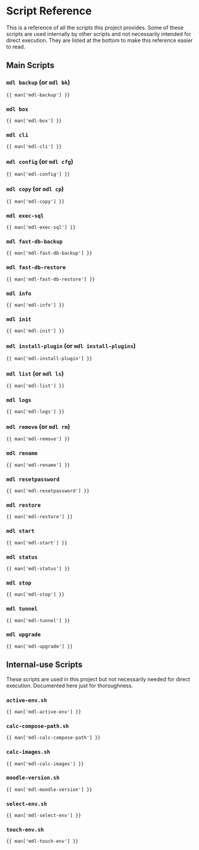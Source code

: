 # Script Reference

This is a reference of all the scripts this project provides. Some of these scripts are
used internally by other scripts and not necessarily intended for direct execution. They
are listed at the bottom to make this reference easier to read.

## Main Scripts

### `mdl backup` (or `mdl bk`)

<pre>{{ man['mdl-backup'] }}</pre>

### `mdl box`

<pre>{{ man['mdl-box'] }}</pre>

### `mdl cli`

<pre>{{ man['mdl-cli'] }}</pre>

### `mdl config` (or `mdl cfg`)

<pre>{{ man['mdl-config'] }}</pre>

### `mdl copy` (or `mdl cp`)

<pre>{{ man['mdl-copy'] }}</pre>

### `mdl exec-sql`

<pre>{{ man['mdl-exec-sql'] }}</pre>

### `mdl fast-db-backup`

<pre>{{ man['mdl-fast-db-backup'] }}</pre>

### `mdl fast-db-restore`

<pre>{{ man['mdl-fast-db-restore'] }}</pre>

### `mdl info`

<pre>{{ man['mdl-info'] }}</pre>

### `mdl init`

<pre>{{ man['mdl-init'] }}</pre>

### `mdl install-plugin` (or `mdl install-plugins`)

<pre>{{ man['mdl-install-plugin'] }}</pre>

### `mdl list` (or `mdl ls`)

<pre>{{ man['mdl-list'] }}</pre>

### `mdl logs`

<pre>{{ man['mdl-logs'] }}</pre>

### `mdl remove` (or `mdl rm`)

<pre>{{ man['mdl-remove'] }}</pre>

### `mdl rename`

<pre>{{ man['mdl-rename'] }}</pre>

### `mdl resetpassword`

<pre>{{ man['mdl-resetpassword'] }}</pre>

### `mdl restore`

<pre>{{ man['mdl-restore'] }}</pre>

### `mdl start`

<pre>{{ man['mdl-start'] }}</pre>

### `mdl status`

<pre>{{ man['mdl-status'] }}</pre>

### `mdl stop`

<pre>{{ man['mdl-stop'] }}</pre>

### `mdl tunnel`

<pre>{{ man['mdl-tunnel'] }}</pre>

### `mdl upgrade`

<pre>{{ man['mdl-upgrade'] }}</pre>

## Internal-use Scripts

These scripts are used in this project but not necessarily needed for direct execution.
Documented here just for thoroughness.

### `active-env.sh`

<pre>{{ man['mdl-active-env'] }}</pre>

### `calc-compose-path.sh`

<pre>{{ man['mdl-calc-compose-path'] }}</pre>

### `calc-images.sh`

<pre>{{ man['mdl-calc-images'] }}</pre>

### `moodle-version.sh`

<pre>{{ man['mdl-moodle-version'] }}</pre>

### `select-env.sh`

<pre>{{ man['mdl-select-env'] }}</pre>

### `touch-env.sh`

<pre>{{ man['mdl-touch-env'] }}</pre>

<script setup>
const man = __SCRIPT_MAN_PAGES__;
</script>

<style>
/* Script docs stretch 90 chars wide. Make sure they fit without going under side nav. */
pre {
   font-size: 0.88em;
}
</style>
